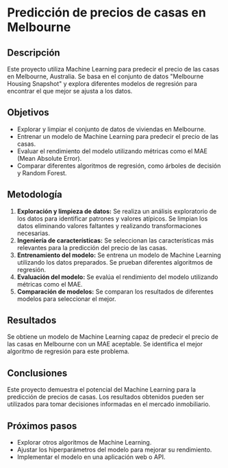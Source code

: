 # Predicción de precios de casas en Melbourne

## Descripción

Este proyecto utiliza Machine Learning para predecir el precio de las casas en Melbourne, Australia. Se basa en el conjunto de datos "Melbourne Housing Snapshot" y explora diferentes modelos de regresión para encontrar el que mejor se ajusta a los datos.

## Objetivos

* Explorar y limpiar el conjunto de datos de viviendas en Melbourne.
* Entrenar un modelo de Machine Learning para predecir el precio de las casas.
* Evaluar el rendimiento del modelo utilizando métricas como el MAE (Mean Absolute Error).
* Comparar diferentes algoritmos de regresión, como árboles de decisión y Random Forest.

## Metodología

1. **Exploración y limpieza de datos:** Se realiza un análisis exploratorio de los datos para identificar patrones y valores atípicos. Se limpian los datos eliminando valores faltantes y realizando transformaciones necesarias.
2. **Ingeniería de características:** Se seleccionan las características más relevantes para la predicción del precio de las casas. 
3. **Entrenamiento del modelo:** Se entrena un modelo de Machine Learning utilizando los datos preparados. Se prueban diferentes algoritmos de regresión.
4. **Evaluación del modelo:** Se evalúa el rendimiento del modelo utilizando métricas como el MAE.
5. **Comparación de modelos:** Se comparan los resultados de diferentes modelos para seleccionar el mejor.

## Resultados

Se obtiene un modelo de Machine Learning capaz de predecir el precio de las casas en Melbourne con un MAE aceptable. Se identifica el mejor algoritmo de regresión para este problema.

## Conclusiones

Este proyecto demuestra el potencial del Machine Learning para la predicción de precios de casas. Los resultados obtenidos pueden ser utilizados para tomar decisiones informadas en el mercado inmobiliario.


## Próximos pasos

* Explorar otros algoritmos de Machine Learning.
* Ajustar los hiperparámetros del modelo para mejorar su rendimiento.
* Implementar el modelo en una aplicación web o API.
